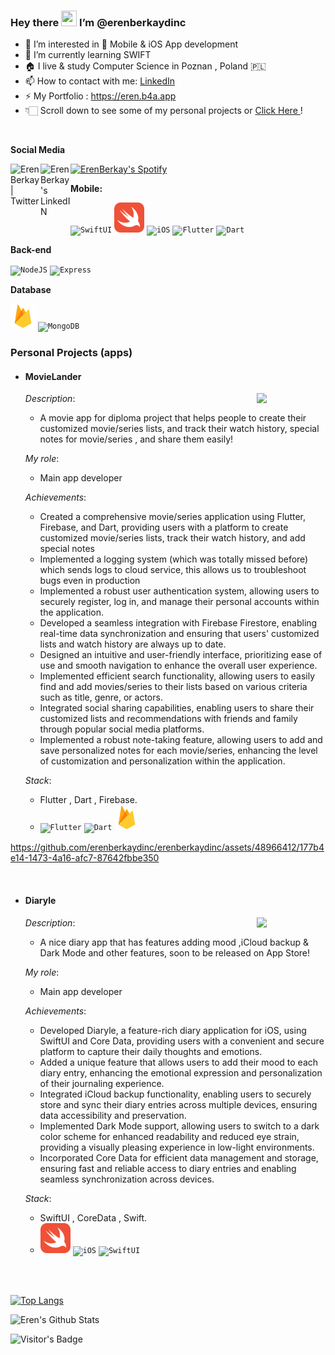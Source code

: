 ### Hey there <img src="https://media.giphy.com/media/hvRJCLFzcasrR4ia7z/giphy.gif" height="25" width="25"> I’m @erenberkaydinc
- 🌟 I’m interested in 📱 Mobile & iOS App development
- 🔆 I’m currently learning SWIFT
- 🏠 I live & study Computer Science in Poznan , Poland 🇵🇱
- 📫 How to contact with me: [LinkedIn](https://www.linkedin.com/in/erenberkaydinc/)
- ⚡ My Portfolio :  <a href="https://eren.b4a.app" target="_blank" >https://eren.b4a.app</a>
- 👇🏻 Scroll down to see some of my personal projects or <a href="https://github.com/erenberkaydinc#personal-projects-apps"> Click Here </a> ! 

<br />

**Social Media**

<a href="https://twitter.com/erenberkaydincc">
  <img align="left" alt="ErenBerkay | Twitter" width="48px" src="https://raw.githubusercontent.com/peterthehan/peterthehan/master/assets/twitter.svg" />
</a>
<a href="https://www.linkedin.com/in/erenberkaydinc/">
  <img align="left" alt="ErenBerkay's LinkedIN" width="48px" src="https://raw.githubusercontent.com/peterthehan/peterthehan/master/assets/linkedin.svg" />
</a>
<a href="https://open.spotify.com/user/erenberkaydinc-tr">
  <img  alt="ErenBerkay's Spotify" width="48px" src="https://upload.wikimedia.org/wikipedia/commons/1/19/Spotify_logo_without_text.svg" />
</a> 

**Mobile:**

<code><img height="48" title="SwiftUI" src="https://github.com/erenberkaydinc/erenberkaydinc/blob/master/swiftUILOGO.png?raw=true"></code>
<code><img height="48" title="Swift (Learning)" src="https://raw.githubusercontent.com/github/explore/80688e429a7d4ef2fca1e82350fe8e3517d3494d/topics/swift/swift.png"></code>
<code><img height="48" title="iOS" src="https://camo.githubusercontent.com/576b6bdabc7ce710bb30f5eb348f4b72bb61504e7840e0cfffdfd21bb9a972bc/68747470733a2f2f696d672e69636f6e73382e636f6d2f636f6c6f722f3435322f696f732d6c6f676f2e706e67"></code>
<code><img height="48" title="Flutter" src="https://cdn-images-1.medium.com/max/1200/1*5-aoK8IBmXve5whBQM90GA.png"></code>
<code><img height="48" title="Dart" src="https://avatars.githubusercontent.com/u/1609975?s=280&v=4"></code>


**Back-end**

<code><img height="30" title="NodeJS" src="https://raw.githubusercontent.com/dereknguyen269/dereknguyen269/master/images/nodejs.png"></code>
<code><img height="30" title="Express" src="https://cdn.icon-icons.com/icons2/2415/PNG/512/express_original_logo_icon_146527.png"></code>

**Database**

<code><img height="40" title="FireBase" src="https://raw.githubusercontent.com/github/explore/80688e429a7d4ef2fca1e82350fe8e3517d3494d/topics/firebase/firebase.png"></code>
<code><img height="40" title="MongoDB" src="https://github.com/erenberkaydinc/erenberkaydinc/blob/master/MongoDB-Icon-logo.svg"></code>


### **Personal Projects (apps)**

* #### **MovieLander**
  <img align="right" src="https://github.com/erenberkaydinc/erenberkaydinc/blob/master/movieLanderGif.gif?raw=true" width="110"/> 
  
  _Description_:
   - A movie app for diploma project that helps people to create their customized movie/series lists, and track their watch history, special notes for movie/series , and share them easily!
   
  _My role_:
   - Main app developer
  
  _Achievements_:
   - Created a comprehensive movie/series application using Flutter, Firebase, and Dart, providing users with a platform to create customized movie/series lists, track their watch history, and add    special notes
   - Implemented a logging system (which was totally missed before) which sends logs to cloud service, this allows us to troubleshoot bugs even in production
   - Implemented a robust user authentication system, allowing users to securely register, log in, and manage their personal accounts within the application.
   - Developed a seamless integration with Firebase Firestore, enabling real-time data synchronization and ensuring that users' customized lists and watch history are always up to date.
   - Designed an intuitive and user-friendly interface, prioritizing ease of use and smooth navigation to enhance the overall user experience.
   - Implemented efficient search functionality, allowing users to easily find and add movies/series to their lists based on various criteria such as title, genre, or actors.
   - Integrated social sharing capabilities, enabling users to share their customized lists and recommendations with friends and family through popular social media platforms.
   - Implemented a robust note-taking feature, allowing users to add and save personalized notes for each movie/series, enhancing the level of customization and personalization within the application.

  _Stack_:  
   - Flutter , Dart , Firebase.
   - <code><img height="48" title="Flutter" src="https://cdn-images-1.medium.com/max/1200/1*5-aoK8IBmXve5whBQM90GA.png"></code>
     <code><img height="48" title="Dart" src="https://avatars.githubusercontent.com/u/1609975?s=280&v=4"></code>
     <code><img height="40" title="FireBase" src="https://raw.githubusercontent.com/github/explore/80688e429a7d4ef2fca1e82350fe8e3517d3494d/topics/firebase/firebase.png"></code>
     
 https://github.com/erenberkaydinc/erenberkaydinc/assets/48966412/177b4e14-1473-4a16-afc7-87642fbbe350

<br/>

* #### **Diaryle**
  <img align="right" src="https://github.com/erenberkaydinc/erenberkaydinc/blob/master/diaryleGif.gif?raw=true" width="110"/> 
  
  _Description_:
   - A nice diary app that has features adding mood ,iCloud backup & Dark Mode and other features, soon to be released on App Store!
   
  _My role_:
   - Main app developer
  
  _Achievements_:
   - Developed Diaryle, a feature-rich diary application for iOS, using SwiftUI and Core Data, providing users with a convenient and secure platform to capture their daily thoughts and emotions.
   - Added a unique feature that allows users to add their mood to each diary entry, enhancing the emotional expression and personalization of their journaling experience.
   - Integrated iCloud backup functionality, enabling users to securely store and sync their diary entries across multiple devices, ensuring data accessibility and preservation.
   - Implemented Dark Mode support, allowing users to switch to a dark color scheme for enhanced readability and reduced eye strain, providing a visually pleasing experience in low-light environments.
   - Incorporated Core Data for efficient data management and storage, ensuring fast and reliable access to diary entries and enabling seamless synchronization across devices.

  _Stack_:  
   - SwiftUI , CoreData , Swift.
   - <code><img height="48" title="Swift (Learning)" src="https://raw.githubusercontent.com/github/explore/80688e429a7d4ef2fca1e82350fe8e3517d3494d/topics/swift/swift.png"></code>
<code><img height="48" title="iOS" src="https://camo.githubusercontent.com/576b6bdabc7ce710bb30f5eb348f4b72bb61504e7840e0cfffdfd21bb9a972bc/68747470733a2f2f696d672e69636f6e73382e636f6d2f636f6c6f722f3435322f696f732d6c6f676f2e706e67"></code>
<code><img height="48" title="SwiftUI" src="https://github.com/erenberkaydinc/erenberkaydinc/blob/master/swiftUILOGO.png?raw=true"></code>
     
<br/>
<br/>

[![Top Langs](https://github-readme-stats.vercel.app/api/top-langs/?username=erenberkaydinc)](https://github.com/erenberkaydinc/github-readme-stats)

![Eren's Github Stats](https://github-readme-stats.vercel.app/api?username=erenberkaydinc&count_private=true&show_icons=true&include_all_commits=true)

![Visitor's Badge](https://visitor-badge.glitch.me/badge?page_id=erenberkaydinc)









